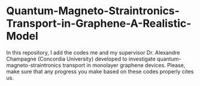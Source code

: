 # Quantum-Magneto-Straintronics-Transport-in-Graphene-A-Realistic-Model
In this repository, I add the codes me and my supervisor Dr. Alexandre Champagne (Concordia University) developed to investigate quantum-magneto-straintronics transport in monolayer graphene devices. Please, make sure that any progress you make based on these codes properly cites us.
